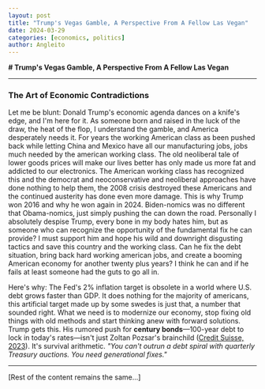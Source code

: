 ```yaml
---
layout: post
title: "Trump's Vegas Gamble, A Perspective From A Fellow Las Vegan"
date: 2024-03-29
categories: [economics, politics]
author: Angleito
---
```


**# Trump's Vegas Gamble, A Perspective From A Fellow Las Vegan**


---

### **The Art of Economic Contradictions**

Let me be blunt: Donald Trump's economic agenda dances on a knife's edge, and I'm here for it. As someone born and raised in the luck of the draw, the heat of the flop, I understand the gamble, and America desperately needs it. For years the working American class as been pushed back while letting China and Mexico have all our manufacturing jobs, jobs much needed by the american working class. The old neoliberal tale of lower goods prices will make our lives better has only made us more fat and addicted to our electronics. The American working class has recognized this and the democrat and neoconservative and neoliberal approaches have done nothing to help them, the 2008 crisis destroyed these Americans and the continued austerity has done even more damage. This is why Trump won 2016 and why he won again in 2024. Biden-nomics was no different that Obama-nomics, just simply pushing the can down the road. Personally I absolutely despise Trump, every bone in my body hates him, but as someone who can recognize the opportunity of the fundamental fix he can provide? I must support him and hope his wild and downright disgusting tactics and save this country and the working class. Can he fix the debt situation, bring back hard working american jobs, and create a booming American economy for another twenty plus years? I think he can and if he fails at least someone had the guts to go all in.

Here's why: The Fed's 2% inflation target is obsolete in a world where U.S. debt grows faster than GDP. It does nothing for the majority of americans, this artificial target made up by some swedes is just that, a number that sounded right. What we need is to modernize our economy, stop fixing old things with old methods and start thinking anew with forward solutions. Trump gets this. His rumored push for **century bonds**—100-year debt to lock in today's rates—isn't just Zoltan Pozsar's brainchild ([Credit Suisse, 2023](https://www.credit-suisse.com)). It's survival arithmetic. *"You can't outrun a debt spiral with quarterly Treasury auctions. You need generational fixes."*

---

[Rest of the content remains the same...]